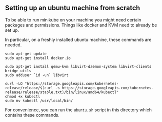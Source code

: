 ## Setting up an ubuntu machine from scratch

To be able to run minikube on your machine you might need certain packages
and permissions. Things like docker and KVM need to already be set up.

In particular, on a freshly installed ubuntu machine, these commands are
needed.

```
sudo apt-get update
sudo apt-get install docker.io

sudo apt-get install qemu-kvm libvirt-daemon-system libvirt-clients bridge-utils
sudo adduser `id -un` libvirt

curl -LO "https://storage.googleapis.com/kubernetes-release/release/$(curl -s https://storage.googleapis.com/kubernetes-release/release/stable.txt)/bin/linux/amd64/kubectl"
chmod +x kubectl
sudo mv kubectl /usr/local/bin/
```

For convenience, you can run the `ubuntu.sh` script in this directory which contains these
commands.
